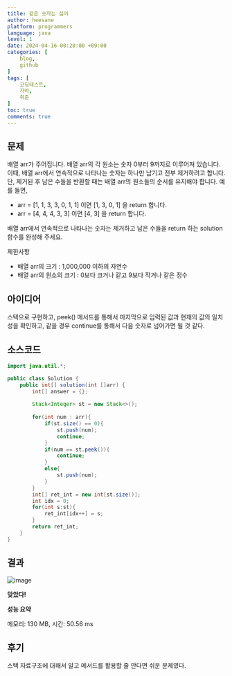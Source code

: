 ```yaml
---
title: 같은 숫자는 싫어
author: heesane
platform: programmers
language: java
level: 1
date: 2024-04-16 00:20:00 +09:00
categories: [
    blog,
    github
]
tags: [
    코딩테스트,
    자바,
    취준
]
toc: true
comments: true
---
```


## 문제

배열 arr가 주어집니다. 배열 arr의 각 원소는 숫자 0부터 9까지로 이루어져 있습니다. 이때, 배열 arr에서 연속적으로 나타나는 숫자는 하나만 남기고 전부 제거하려고 합니다. 단, 제거된 후 남은 수들을 반환할 때는 배열 arr의 원소들의 순서를 유지해야 합니다. 예를 들면,

-   arr = \[1, 1, 3, 3, 0, 1, 1\] 이면 \[1, 3, 0, 1\] 을 return 합니다.
-   arr = \[4, 4, 4, 3, 3\] 이면 \[4, 3\] 을 return 합니다.

배열 arr에서 연속적으로 나타나는 숫자는 제거하고 남은 수들을 return 하는 solution 함수를 완성해 주세요.

제한사항

-   배열 arr의 크기 : 1,000,000 이하의 자연수
-   배열 arr의 원소의 크기 : 0보다 크거나 같고 9보다 작거나 같은 정수

## 아이디어

스택으로 구현하고, peek() 메서드를 통해서 마지막으로 입력된 값과 현재의 값의 일치성을 확인하고, 같을 경우 continue를 통해서 다음 숫자로 넘어가면 될 것 같다.

## 소스코드

```java
import java.util.*;

public class Solution {
    public int[] solution(int []arr) {
        int[] answer = {};
        
        Stack<Integer> st = new Stack<>();
        
        for(int num : arr){
            if(st.size() == 0){
                st.push(num);
                continue;
            }
            if(num == st.peek()){
                continue;
            }
            else{
                st.push(num);
            } 
        }
        int[] ret_int = new int[st.size()];
        int idx = 0;
        for(int s:st){
            ret_int[idx++] = s;
        }
        return ret_int;
    }
}
```

## 결과

![image](https://github.com/heesane/heesane.github.io/assets/93089183/8834c083-5286-4771-98e1-5efd2bd6ca82)

**맞았다!**

**성능 요약**

메모리: 130 MB, 시간: 50.56 ms

## 후기

스택 자료구조에 대해서 알고 메서드를 활용할 줄 안다면 쉬운 문제였다.